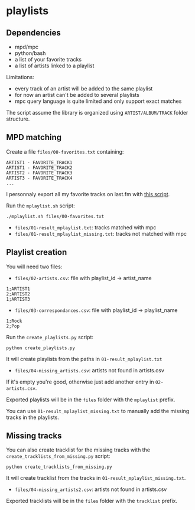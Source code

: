 # playlists

## Dependencies

- mpd/mpc
- python/bash
- a list of your favorite tracks
- a list of artists linked to a playlist

Limitations:
- every track of an artist will be added to the same playlist
- for now an artist can't be added to several playlists
- mpc query language is quite limited and only support exact matches

The script assume the library is organized using `ARTIST/ALBUM/TRACK` folder structure.

## MPD matching

Create a file `files/00-favorites.txt` containing:
```
ARTIST1 - FAVORITE_TRACK1
ARTIST1 - FAVORITE_TRACK2
ARTIST2 - FAVORITE_TRACK3
ARTIST3 - FAVORITE_TRACK4
...
```

I personnaly export all my favorite tracks on last.fm with [this script](https://github.com/dbeley/lastfm-scraper/blob/master/lastfm-all_favorite_tracks.py).

Run the `mplaylist.sh` script:
```
./mplaylist.sh files/00-favorites.txt
```

- `files/01-result_mplaylist.txt`: tracks matched with mpc
- `files/01-result_mplaylist_missing.txt`: tracks not matched with mpc

## Playlist creation

You will need two files:
- `files/02-artists.csv`: file with playlist_id -> artist_name
```
1;ARTIST1
2;ARTIST2
1;ARTIST3
```

- `files/03-correspondances.csv`: file with playlist_id -> playlist_name
```
1;Rock
2;Pop
```

Run the `create_playlists.py` script:
```
python create_playlists.py
```
It will create playlists from the paths in `01-result_mplaylist.txt`

- `files/04-missing_artists.csv`: artists not found in artists.csv

If it's empty you're good, otherwise just add another entry in `02-artists.csv`.

Exported playlists will be in the `files` folder with the `mplaylist` prefix.

You can use `01-result_mplaylist_missing.txt` to manually add the missing tracks in the playlists.

## Missing tracks

You can also create tracklist for the missing tracks with the `create_tracklists_from_missing.py` script:
```
python create_tracklists_from_missing.py
```
It will create tracklist from the tracks in `01-result_mplaylist_missing.txt`.

- `files/04-missing_artists2.csv`: artists not found in artists.csv

Exported tracklists will be in the `files` folder with the `tracklist` prefix.
